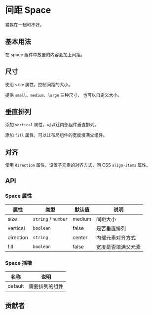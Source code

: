# 间距 Space
紧挨在一起可不好。


## 基本用法
在 space 组件中放置的内容会加上间距。
<demo src="./src/space/basic.vue"/>


## 尺寸
使用 `size` 属性，控制间距的大小。

提供 `small`、`medium`、`large` 三种尺寸， 也可以自定义大小。
<demo src="./src/space/size.vue"/>


## 垂直排列
添加 `vertical` 属性，可以让内部组件垂直排列。

添加 `fill` 属性，可以让布局组件的宽度填满父组件。
<demo src="./src/space/vertical.vue"/>


## 对齐
使用 `direction` 属性，设置子元素的对齐方式，同 CSS `align-items` 属性。
<demo src="./src/space/direction.vue"/>


## API

### Space 属性
| 属性 | 类型 | 默认值 | 说明 |
| --- | --- | --- | --- |
| size | `string` / `number` | medium | 间距大小 |
| vertical | `boolean` | false | 是否垂直排列 |
| direction | `string` | center | 内部元素对齐方式 |
| fill | `boolean` | false | 宽度是否填满父元素 |

### Space 插槽
| 名称 | 说明 |
| --- | --- |
| default | 需要排列的组件 |

## 贡献者
<member></member>